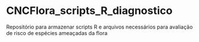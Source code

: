 # CNCFlora_scripts_R_diagnostico
Repositório para armazenar scripts R e arquivos necessários para avaliação de risco de espécies ameaçadas da flora
